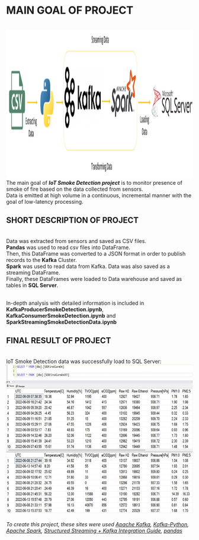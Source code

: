 # MAIN GOAL OF PROJECT
<br /><img src="https://github.com/Longwinter93/DataEngineeringProjects/blob/main/DataEngineeringProject2/Architecture.jpg" width="1000" height="400">
<br />The main goal of ***IoT Smoke Detection project*** is to monitor presence of smoke of fire based on the data collected from sensors. 
<br />Data is emitted at high volume in a continuous, incremental manner with the goal of low-latency processing.

## SHORT DESCRIPTION OF PROJECT
<br />Data was extracted from sensors and saved as CSV files. 
<br />**Pandas** was used to read csv files into DataFrame.
<br />Then, this DataFrame was converted to a JSON format in order to publish records to the **Kafka** Cluster.
<br />**Spark** was used to read data from Kafka. Data was also saved as a streaming DataFrame.
<br />Finally, these DataFrames were loaded to Data warehouse and saved as tables in **SQL Server**.

<br />In-depth analysis with detailed information is included in **KafkaProducerSmokeDetection.ipynb**, **KafkaConsumerSmokeDetection.ipynb** and **SparkStreamingSmokeDetectionData.ipynb**

## FINAL RESULT OF PROJECT
<br /> IoT Smoke Detection data was successfully load to SQL Server:
<br /><img src="https://github.com/Longwinter93/DataEngineeringProjects/blob/main/DataEngineeringProject2/DataSmokeDetection.jpg" width="1000" height="400">

###### To create this project, these sites were used [Apache Kafka](https://kafka.apache.org/), [Kafka-Python](https://kafka-python.readthedocs.io/en/master/), [Apache Spark](https://spark.apache.org/), [Structured Streaming + Kafka Integration Guide](https://spark.apache.org/docs/latest/structured-streaming-kafka-integration.html), [pandas](https://pandas.pydata.org/)
